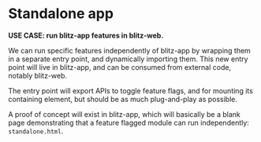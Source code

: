 # Standalone app

**USE CASE: run blitz-app features in blitz-web.**

We can run specific features independently of blitz-app by wrapping them in a separate entry point, and dynamically importing them. This new entry point will live in blitz-app, and can be consumed from external code, notably blitz-web.

The entry point will export APIs to toggle feature flags, and for mounting its containing element, but should be as much plug-and-play as possible.

A proof of concept will exist in blitz-app, which will basically be a blank page demonstrating that a feature flagged module can run independently: `standalone.html`.
